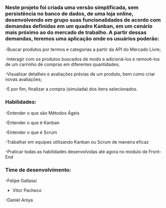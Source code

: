 <h3>Neste projeto foi criada uma versão simplificada, sem persistência no banco de dados, de uma loja online, desenvolvendo em grupo suas funcionalidades de acordo com demandas definidas em um quadro Kanban, em um cenário mais próximo ao do mercado de trabalho. A partir dessas demandas, teremos uma aplicação onde os usuários poderão:</h3>

-Buscar produtos por termos e categorias a partir da API do Mercado Livre;

-Interagir com os produtos buscados de modo a adicioná-los e removê-los de um carrinho de compras em diferentes quantidades;

-Visualizar detalhes e avaliações prévias de um produto, bem como criar novas avaliações;

-E por fim, finalizar a compra (simulada) dos itens selecionados.

<h3>Habilidades:</h3>

-Entender o que são Métodos Ágeis

-Entender o que é Kanban

-Entender o que é Scrum

-Trabalhar em equipes utilizando Kanban ou Scrum de maneira eficaz

-Praticar todas as habilidades desenvolvidas até agora no módulo de Front-End

<h3>Time de desenvolvimento:</h3>

-Felipe Gallassi

- Vitor Pacheco

-Daniel Aniya